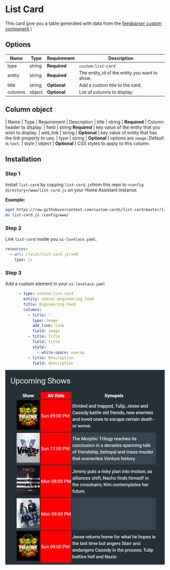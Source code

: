 # List Card

This card give you a table generated with data from the [feedparser custom component](https://github.com/custom-components/sensor.feedparser).\

## Options

| Name | Type | Requirement | Description
| ---- | ---- | ------- | -----------
| type | string | **Required** | `custom:list-card`
| entity | string | **Required** | The entity_id of the entity you want to show.
| title | string | **Optional** | Add a custom title to the card.
| columns | object | **Optional** | List of columns to display.

## Column object

| Name | Type | Requirement | Description
| title | string | **Required** | Column header to display.
| field | string **Required** | key value of the entity that you wish to display.
| add_link | string | **Optional** | key value of entity that has the link property to use.
| type | string | **Optional** | options are `image`. Default is `text`.
| style | object | **Optional** | CSS styles to apply to this column.


## Installation

### Step 1

Install `list-card` by copying `list-card.js`from this repo to `<config directory>/www/list-card.js` on your Home Assistant instanse.

**Example:**

```bash
wget https://raw.githubusercontent.com/custom-cards/list-card/master/list-card.js
mv list-card.js /config/www/
```

### Step 2

Link `list-card` inside you `ui-lovelace.yaml`.

```yaml
resources:
  - url: /local/list-card.js?v=0
    type: js
```

### Step 3

Add a custom element in your `ui-lovelace.yaml`

```yaml
      - type: custom:list-card
        entity: sensor.engineering_feed
        title: Engineering Feed
        columns:
          - title: ''
            type: image
            add_link: link
            field: image
          - title: Title
            field: title
            style:
              - white-space: nowrap
          - title: Description
            field: description
```

![example](example.png)